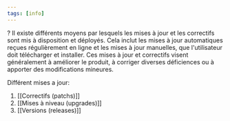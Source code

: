 ```yaml
---
tags: [info]
---
```


?
Il existe différents moyens par lesquels les mises à jour et les correctifs sont mis à disposition et déployés.
Cela inclut les mises à jour automatiques reçues régulièrement en ligne et les mises à jour manuelles, que l'utilisateur doit télécharger et installer.
Ces mises à jour et correctifs visent généralement à améliorer le produit, à corriger diverses déficiences ou à apporter des modifications mineures. 

Différent mises a jour:
1. [[Correctifs (patchs)]]
2. [[Mises à niveau (upgrades)]]
3. [[Versions (releases)]]